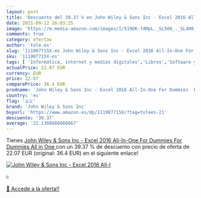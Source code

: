 ```yaml
---
layout: post
title: 'Descuento del 39.37 % en John Wiley & Sons Inc - Excel 2016 All-I'
date: 2021-09-12 16:03:25
image: 'https://m.media-amazon.com/images/I/519OK-fAMpL._SL500_._SL400_.jpg'
comments: true
category: ofertas
author: 'tole.es'
slug: '111907715X-es John Wiley & Sons Inc - Excel 2016 All-In-One For Dummies...'
sku: '111907715X-es'
tags: [ 'Informática, internet y medios digitales','Libros','Software y aplicaciones de negocio','john wiley & sons inc', ]
actualPrice: 22.07 EUR
currency: EUR
price: 22.07
comparePrice: 36.4 EUR
prodname: 'John Wiley & Sons Inc - Excel 2016 All-In-One For Dummies  For Dummies All in One '
country: 'es'
flag: '🇪🇸'
brand: 'John Wiley & Sons Inc'
buyurl: 'https://www.amazon.es/dp/111907715X/?tag=tolees-21'
descuento: '39.37'
average: '22.1366666666667'
---
```


Tienes [John Wiley & Sons Inc - Excel 2016 All-In-One For Dummies  For Dummies All in One ](https://www.amazon.es/dp/111907715X/?tag=tolees-21) con un 39.37 % de descuento con precio de oferta de 22.07 EUR (original: 36.4 EUR) en el siguiente enlace!

[![John Wiley & Sons Inc - Excel 2016 All-I](https://m.media-amazon.com/images/I/519OK-fAMpL._SL500_._SL400_.jpg)](https://www.amazon.es/dp/111907715X/?tag=tolees-21)

ℹ️:


[🛒 Accede a la oferta!!](https://www.amazon.es/dp/111907715X/?tag=tolees-21)
